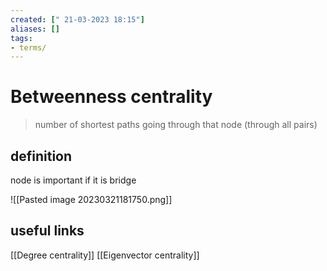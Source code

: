 ```yaml
---
created: [" 21-03-2023 18:15"]
aliases: []
tags:
- terms/
---
```


# Betweenness centrality

> number of shortest paths going through that node (through all pairs)

## definition

node is important if it is bridge

![[Pasted image 20230321181750.png]]

## useful links
[[Degree centrality]]
[[Eigenvector centrality]]
